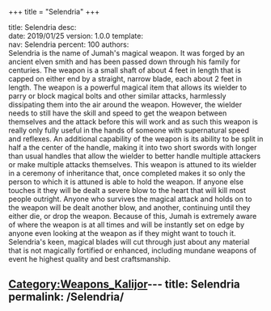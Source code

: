 +++
title = "Selendria"
+++

title:		Selendria
desc:		
date:		2019/01/25
version:	1.0.0
template:	
nav:		Selendria
percent:	100
authors:	
Selendria is the name of Jumah's magical weapon. It was forged by an
ancient elven smith and has been passed down through his family for
centuries. The weapon is a small shaft of about 4 feet in length that is
capped on either end by a straight, narrow blade, each about 2 feet in
length. The weapon is a powerful magical item that allows its wielder to
parry or block magical bolts and other similar attacks, harmlessly
dissipating them into the air around the weapon. However, the wielder
needs to still have the skill and speed to get the weapon between
themselves and the attack before this will work and as such this weapon
is really only fully useful in the hands of someone with supernatural
speed and reflexes. An additional capability of the weapon is its
ability to be split in half a the center of the handle, making it into
two short swords with longer than usual handles that allow the wielder
to better handle multiple attackers or make multiple attacks themselves.
This weapon is attuned to its wielder in a ceremony of inheritance that,
once completed makes it so only the person to which it is attuned is
able to hold the weapon. If anyone else touches it they will be dealt a
severe blow to the heart that will kill most people outright. Anyone who
survives the magical attack and holds on to the weapon will be dealt
another blow, and another, continuing until they either die, or drop the
weapon. Because of this, Jumah is extremely aware of where the weapon is
at all times and will be instantly set on edge by anyone even looking at
the weapon as if they might want to touch it. Selendria's keen, magical
blades will cut through just about any material that is not magically
fortified or enhanced, including mundane weapons of event he highest
quality and best craftsmanship.

[Category:Weapons_Kalijor](Category:Weapons_Kalijor "wikilink")---
title: Selendria
permalink: /Selendria/
---

